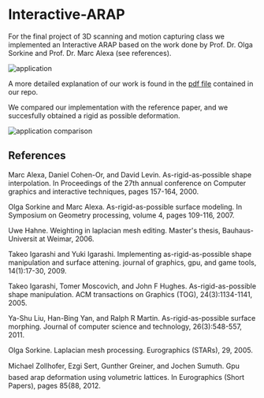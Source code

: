 # Interactive-ARAP

For the final project of  3D scanning and motion capturing class we implemented an Interactive ARAP based on the work done by Prof. Dr. Olga Sorkine and Prof. Dr. Marc Alexa (see references).

![application](./ref/app_1.gif)

A more detailed explanation of our work is found in the [pdf file](./ref/3D_scanning_final_report.pdf) contained in our repo.

We compared our implementation with the reference paper, and we succesfully obtained a rigid as possible deformation.

![application comparison](./ref/app_comparison.png)


## References

Marc Alexa, Daniel Cohen-Or, and David Levin. As-rigid-as-possible shape interpolation. In
Proceedings of the 27th annual conference on Computer graphics and interactive techniques,
pages 157-164, 2000.

Olga Sorkine and Marc Alexa. As-rigid-as-possible surface modeling. In Symposium on
Geometry processing, volume 4, pages 109-116, 2007.

Uwe Hahne. Weighting in laplacian mesh editing. Master's thesis, Bauhaus-Universit at
Weimar, 2006.

Takeo Igarashi and Yuki Igarashi. Implementing as-rigid-as-possible shape manipulation and
surface 
attening. journal of graphics, gpu, and game tools, 14(1):17-30, 2009.

Takeo Igarashi, Tomer Moscovich, and John F Hughes. As-rigid-as-possible shape manipulation.
ACM transactions on Graphics (TOG), 24(3):1134-1141, 2005.

Ya-Shu Liu, Han-Bing Yan, and Ralph R Martin. As-rigid-as-possible surface morphing.
Journal of computer science and technology, 26(3):548-557, 2011.

Olga Sorkine. Laplacian mesh processing. Eurographics (STARs), 29, 2005.


Michael Zollhofer, Ezgi Sert, Gunther Greiner, and Jochen Sumuth. Gpu based arap deformation
using volumetric lattices. In Eurographics (Short Papers), pages 85{88, 2012.